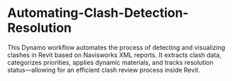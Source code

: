 # Automating-Clash-Detection-Resolution
This Dynamo workflow automates the process of detecting and visualizing clashes in Revit based on Navisworks XML reports. It extracts clash data, categorizes priorities, applies dynamic materials, and tracks resolution status—allowing for an efficient clash review process inside Revit. 
